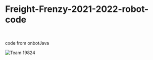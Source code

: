 # Freight-Frenzy-2021-2022-robot-code
<br />

code from onbotJava

![Team 19824](https://user-images.githubusercontent.com/104532860/165865301-ef542f01-9934-4417-aa00-68f0e0ebbb99.gif)
